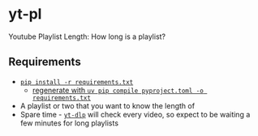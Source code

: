 # yt-pl
Youtube Playlist Length: How long is a playlist?

## Requirements
- [`pip install -r requirements.txt`](https://www.python.org/)
  - [regenerate with `uv pip compile pyproject.toml -o requirements.txt`](https://github.com/astral-sh/uv)
- A playlist or two that you want to know the length of
- Spare time - [`yt-dlp`](https://github.com/yt-dlp/yt-dlp) will check every video, so expect to be waiting a few minutes for long playlists
